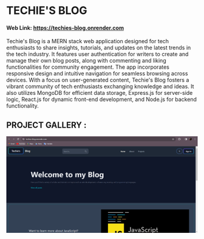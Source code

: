 # TECHIE'S BLOG

#### Web Link: https://techies-blog.onrender.com

Techie's Blog is a MERN stack web application designed for tech enthusiasts to share insights, tutorials, and updates on the latest trends in the tech industry. It features user authentication for writers to create and manage their own blog posts, along with commenting and liking functionalities for community engagement. The app incorporates responsive design and intuitive navigation for seamless browsing across devices. With a focus on user-generated content, Techie's Blog fosters a vibrant community of tech enthusiasts exchanging knowledge and ideas. It also utilizes MongoDB for efficient data storage, Express.js for server-side logic, React.js for dynamic front-end development, and Node.js for backend functionality.

## PROJECT GALLERY :

![Home Page](<Readme_Images/TB-Home.png>)